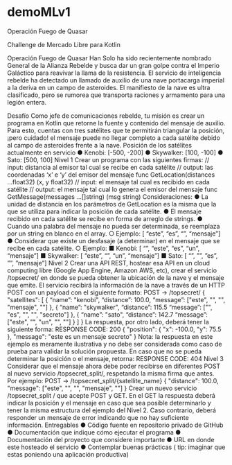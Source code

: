 # demoMLv1
Operación Fuego de Quasar

Challenge de Mercado Libre para Kotlin

Operación Fuego de Quasar 
Han Solo ha sido recientemente nombrado General de la Alianza Rebelde y busca dar un 
gran golpe contra el Imperio Galáctico para reavivar la llama de la 
resistencia. 
El servicio de inteligencia rebelde ha detectado un llamado de auxilio de 
una nave portacarga imperial a la deriva en un campo de asteroides. El 
manifiesto de la nave es ultra clasificado, pero se rumorea que transporta raciones y armamento 
para una legión entera. 
 
Desafío 
Como jefe de comunicaciones rebelde, tu misión es crear un programa en Kotlin que retorne la 
fuente y contenido del mensaje de auxilio. Para esto, cuentas con tres satélites que te 
permitirán triangular la posición, ¡pero cuidado! el mensaje puede no llegar completo a cada 
satélite debido al campo de asteroides frente a la nave. 
Posición de los satélites actualmente en servicio 
● Kenobi: [-500, -200] 
● Skywalker: [100, -100] 
● Sato: [500, 100] 
Nivel 1 
Crear un programa con las siguientes firmas: 
// input: distancia al emisor tal cual se recibe en cada satélite // output: las coordenadas ‘x’ e ‘y’ 
del emisor del mensaje func GetLocation(distances ...float32) (x, y float32) 
// input: el mensaje tal cual es recibido en cada satélite // output: el mensaje tal cual lo 
genera el emisor del mensaje func GetMessage(messages ...[]string) (msg string)
Consideraciones: 
● La unidad de distancia en los parámetros de GetLocation es la misma que la que se
utiliza para indicar la posición de cada satélite. 
● El mensaje recibido en cada satélite se recibe en forma de arreglo de strings. 
● Cuando una palabra del mensaje no pueda ser determinada, se reemplaza por un string 
en blanco en el array. 
○ Ejemplo: [ “este”, “es”, “”, “mensaje”] 
● Considerar que existe un desfasaje (a determinar) en el mensaje que se recibe en cada 
satélite. 
○ Ejemplo: 
■ Kenobi: [ “”, “este”, “es”, “un”, “mensaje”] 
■ Skywalker: [ “este”, “”, “un”, “mensaje”] 
■ Sato: [ “”, ””, ”es”, ””, ”mensaje”] 
Nivel 2 
Crear una API REST, hostear esa API en un cloud computing libre (Google App Engine, Amazon 
AWS, etc), crear el servicio /topsecret/ en donde se pueda obtener la ubicación de la nave y el 
mensaje que emite. 
El servicio recibirá la información de la nave a través de un HTTP POST con un payload con el 
siguiente formato: 
POST → /topsecret/ 
{ 
"satellites": [ 
{ 
“name”: "kenobi", 
“distance”: 100.0, 
“message”: ["este", "", "", "mensaje", ""] }, 
{ 
“name”: "skywalker", 
“distance”: 115.5 
“message”: ["", "es", "", "", "secreto"] }, 
{ 
“name”: "sato", 
“distance”: 142.7 
“message”: ["este", "", "un", "", ""] } 
] 
} 
La respuesta, por otro lado, deberá tener la siguiente forma: 
RESPONSE CODE: 200 
{ 
"position": { 
"x": -100.0, 
"y": 75.5 
}, 
"message": "este es un mensaje secreto" } 
Nota: la respuesta en este ejemplo es meramente ilustrativa y no debe ser considerada como
caso de prueba para validar la solución propuesta. 
En caso que no se pueda determinar la posición o el mensaje, retorna: 
RESPONSE CODE: 404 
Nivel 3 
Considerar que el mensaje ahora debe poder recibirse en diferentes POST al nuevo servicio 
/topsecret_split/, respetando la misma firma que antes. Por ejemplo:
POST → /topsecret_split/{satellite_name} 
{ 
"distance": 100.0, 
"message": ["este", "", "", "mensaje", ""] } 
Crear un nuevo servicio /topsecret_split / que acepte POST y GET. En el GET la respuesta deberá 
indicar la posición y el mensaje en caso que sea posible determinarlo y tener la misma estructura 
del ejemplo del Nivel 2. Caso contrario, deberá responder un mensaje de error indicando que no 
hay suficiente información. 
Entregables 
● Código fuente en repositorio privado de GitHub
● Documentación que indique cómo ejecutar el programa 
● Documentación del proyecto que considere importante 
● URL en donde este hosteado el servicio 
● Contemplar buenas prácticas ( tip: imaginar que estas poniendo una aplicación 
productiva)
